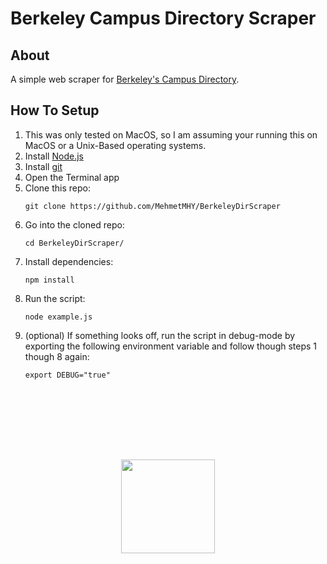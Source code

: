 # Berkeley Campus Directory Scraper

## About

A simple web scraper for [Berkeley's Campus Directory](https://www.berkeley.edu/directory/).

## How To Setup

1. This was only tested on MacOS, so I am assuming your running this on MacOS or a Unix-Based operating systems.
2. Install [Node.js](https://nodejs.org/en)
3. Install [git](https://git-scm.com/download/mac)
4. Open the Terminal app
5. Clone this repo:
    ```
    git clone https://github.com/MehmetMHY/BerkeleyDirScraper
    ```
6. Go into the cloned repo:
    ```
    cd BerkeleyDirScraper/
    ```
7. Install dependencies:
    ```
    npm install
    ```
8. Run the script:
    ```
    node example.js
    ```
9. (optional) If something looks off, run the script in debug-mode by exporting the following environment variable and follow though steps 1 though 8 again:
    ```
    export DEBUG="true"
    ```

<div style="height: 100px;"></div>
<p align="center">
  <img src="https://upload.wikimedia.org/wikipedia/commons/thumb/a/a1/Seal_of_University_of_California%2C_Berkeley.svg/1920px-Seal_of_University_of_California%2C_Berkeley.svg.png" width="150">
</p>
